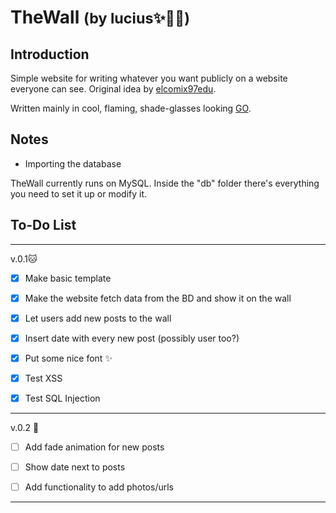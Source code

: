 # TheWall <small>(by lucius✨💞🌷)</small>

## Introduction

Simple website for writing whatever you want publicly on a website everyone can see. Original idea by [elcomix97edu](https://github.com/elcomix97edu/thewall).

Written mainly in cool, flaming, shade-glasses looking [GO](https://golang.org/).


## Notes
   
  * Importing the database
  
  TheWall currently runs on MySQL. Inside the "db" folder there's everything you need to set it up or modify it.


## To-Do List

***

v.0.1🐱‍

- [x] Make basic template

- [x] Make the website fetch data from the BD and show it on the wall

- [x] Let users add new posts to the wall

- [x] Insert date with every new post (possibly user too?)

- [x] Put some nice font ✨

- [x] Test XSS

- [x] Test SQL Injection

***

v.0.2 🧙

- [ ] Add fade animation for new posts

- [ ] Show date next to posts

- [ ] Add functionality to add photos/urls

***




